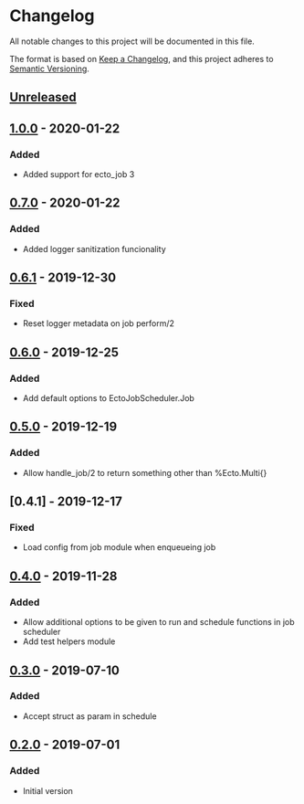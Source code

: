 # Changelog
All notable changes to this project will be documented in this file.

The format is based on [Keep a Changelog](https://keepachangelog.com/en/1.0.0/),
and this project adheres to [Semantic Versioning](https://semver.org/spec/v2.0.0.html).

## [Unreleased]

## [1.0.0] - 2020-01-22

###  Added

- Added support for ecto_job 3

## [0.7.0] - 2020-01-22

###  Added

- Added logger sanitization funcionality

## [0.6.1] - 2019-12-30

### Fixed

- Reset logger metadata on job perform/2

## [0.6.0] - 2019-12-25

### Added

- Add default options to EctoJobScheduler.Job

## [0.5.0] - 2019-12-19

### Added

- Allow handle_job/2 to return something other than %Ecto.Multi{} 

## [0.4.1] - 2019-12-17

### Fixed

- Load config from job module when enqueueing job

## [0.4.0] - 2019-11-28

### Added

- Allow additional options to be given to run and schedule functions in job scheduler
- Add test helpers module

## [0.3.0] - 2019-07-10

### Added 
- Accept struct as param in schedule

## [0.2.0] - 2019-07-01

### Added
- Initial version 

[Unreleased]: https://github.com/rai200890/ecto-job-scheduler/compare/v1.0.0...HEAD
[1.0.0]: https://github.com/rai200890/ecto-job-scheduler/compare/v0.7.0...v1.0.0
[0.7.0]: https://github.com/rai200890/ecto-job-scheduler/compare/v0.6.1...v0.7.0
[0.6.1]: https://github.com/rai200890/ecto-job-scheduler/compare/v0.6.0...v0.6.1
[0.6.0]: https://github.com/rai200890/ecto-job-scheduler/compare/v0.5.0...v0.6.0
[0.5.0]: https://github.com/rai200890/ecto-job-scheduler/compare/v0.4.0...v0.5.0
[0.4.0]: https://github.com/rai200890/ecto-job-scheduler/compare/v0.3.0...v0.4.0
[0.3.0]: https://github.com/rai200890/ecto-job-scheduler/compare/v0.2.0...v0.3.0
[0.2.0]: https://github.com/rai200890/ecto-job-scheduler/releases/tag/v0.2.0
